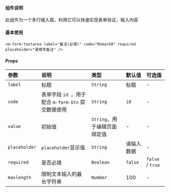 #### 组件说明

此组件为一个多行输入框，利用它可以快速实现表单验证，输入内容

#### 基本使用

```
<m-form-textarea label="备注(必填)" code="Remark0" required placeholder="请填写备注" />
```

#### Props

| 参数 | 说明 | 类型 | 默认值 | 可选值 |
|:----|:----|:----|:----|:----|
|`label`|标题|`String`|标题|-|
|`code`|表单字段 `id `，用于配合 `m-form-btn` 提交数据使用|`String`|`id`|-|
|`value`|初始值|`String`，用于编辑页面绑定值|-|-|
|`placeholder`|`placeholder`显示值|`String`|请输入数据|-|
|`required`|是否必填|`Boolean`|`false`|`false` / `true`|
|`maxlength`|限制文本输入的最长字符串|`Number`|100|-|
